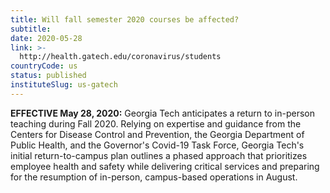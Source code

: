 ```yaml
---
title: Will fall semester 2020 courses be affected?
subtitle: 
date: 2020-05-28
link: >-
  http://health.gatech.edu/coronavirus/students
countryCode: us
status: published
instituteSlug: us-gatech
---
```

**EFFECTIVE May 28, 2020:** Georgia Tech anticipates a return to in-person teaching during Fall 2020. Relying on expertise and guidance from the Centers for Disease Control and Prevention, the Georgia Department of Public Health, and the Governor's Covid-19 Task Force, Georgia Tech's initial return-to-campus plan outlines a phased approach that prioritizes employee health and safety while delivering critical services and preparing for the resumption of in-person, campus-based operations in August.
